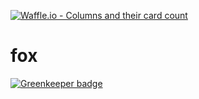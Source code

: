 [![Waffle.io - Columns and their card count](https://badge.waffle.io/vinyfc93/fox.png?columns=all)](https://waffle.io/vinyfc93/fox?utm_source=badge)
# fox

[![Greenkeeper badge](https://badges.greenkeeper.io/vinyfc93/fox.svg)](https://greenkeeper.io/)